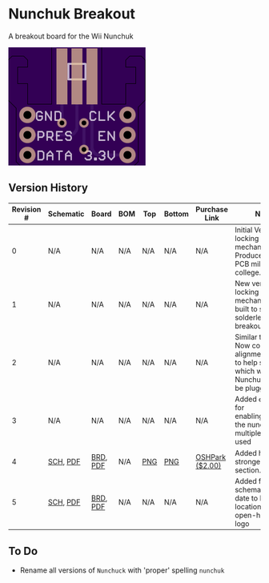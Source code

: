 # Nunchuk Breakout
A breakout board for the Wii Nunchuk

![PNG](renderings/Rev4.top.png)

## Version History

| Revision # | Schematic | Board | BOM | Top | Bottom |  Purchase Link | Notes |
| ---- | ---- | ---- | ---- | ---- | ---- | ---- | ---- |
| 0 | N/A | N/A | N/A | N/A | N/A | N/A | Initial Version. No locking mechanism. Produced on a PCB mill @ college. Works |
| 1 | N/A | N/A | N/A | N/A | N/A | N/A | New version with locking mechanism and built to straddle a solderless breakout board |
| 2 | N/A | N/A | N/A | N/A | N/A | N/A | Similar to Rev 1. Now contains alignment square to help show which way the Nunchuck should be plugged in |
| 3 | N/A | N/A | N/A | N/A | N/A | N/A | Added `enable` pin for enabling/disabling the nunchuck so multiple can be used |
| 4 | [SCH](source/Rev4.sch), [PDF](schematics/Rev4.sch.pdf) | [BRD](source/Rev4.brd), [PDF](boards/Rev4.brd.pdf) | N/A | [PNG](renderings/Rev4.top.png) | [PNG](renderings/Rev4.bot.png) | [OSHPark ($2.00)](https://oshpark.com/projects/nHR9gFSK) | Added hopefully stronger locking section. |
| 5 | [SCH](source/Rev5.sch), [PDF](schematics/Rev5.sch.pdf) | [BRD](source/Rev5.brd), [PDF](boards/Rev5.brd.pdf) | N/A | N/A | N/A | N/A | Added frame on schematic. Moved date to better location. Added open-hardware logo |

## To Do

* Rename all versions of `Nunchuck` with 'proper' spelling `nunchuk`

